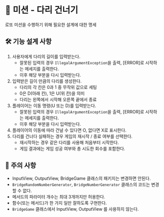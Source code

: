 # 🎰 미션 - 다리 건너기

로또 미션을 수행하기 위해 필요한 설계에 대한 명세

## 🛠 기능 설계 사항

1. 사용자에게 다리의 길이를 입력받는다.
   * 잘못된 입력의 경우 `IllegalArgumentException`을 출력, [ERROR]로 시작하는 메세지를 출력한다.
   * 이후 해당 부분을 다시 입력받는다.
2. 입력받은 길이 만큼의 다리를 생성한다.
   * 다리의 각 칸은 0과 1 중 무작위 값으로 세팅
   * 0은 D(아래 칸), 1은 U(위 칸)을 의미
   * 다리는 왼쪽에서 시작해 오른쪽 끝에서 종료
3. 플레이어는 이동 명령(U 또는 D)를 입력받는다.
    * 잘못된 입력의 경우 `IllegalArgumentException`을 출력, [ERROR]로 시작하는 메세지를 출력한다.
    * 이후 해당 부분을 다시 입력받는다.
4. 플레이어의 이동에 따라 건널 수 있다면 O, 없다면 X로 표시한다.
5. 다리를 건너다 실패하는 경우 게임의 재시작 / 종료 여부를 선택한다.
    * 재시작하는 경우 같은 다리를 사용해 처음부터 시작한다.
    * 게임 결과에는 게임 성공 여부와 총 시도한 회수를 포함한다.

## 🚨 주의 사항

* InputView, OutputView, BridgeGame 클래스의 패키지는 변경하면 안된다.
* `BridgeRandomNumberGenerator`, `BridgeNumberGenerator` 클래스의 코드는 변경할 수 없다.
* 메서드의 파라미터 개수는 최대 3개까지만 허용한다.
* 함수(또는 메서드)가 한 가지 일만 잘하도록 구현한다.
* `BridgeGame` 클래스에서 InputView, OutputView 를 사용하지 않는다.